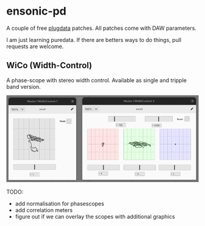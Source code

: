 # ensonic-pd

A couple of free [plugdata](https://plugdata.org/) patches. All patches come with DAW parameters.

I am just learning puredata. If there are betters ways to do things, pull requests are welcome.

## WiCo (Width-Control)

A phase-scope with stereo width control. Available as single and tripple band version.

![main ui](/wico/wico.png)

TODO:
* add normalisation for phasescopes
* add correlation meters
* figure out if we can overlay the scopes with additional graphics

